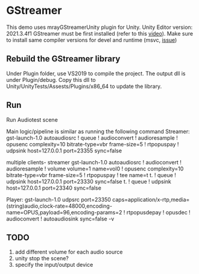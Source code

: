# GStreamer 
This demo uses mrayGStreamerUnity plugin for Unity.
Unity Editor version: 2021.3.4f1
GStreamer must be first installed (refer to this [video](https://www.youtube.com/watch?v=_JZNCypATOY)). Make sure to install same compiler versions for devel and runtime (msvc, [issue](https://github.com/mrayy/mrayGStreamerUnity/issues/7))

## Rebuild the GStreamer library
Under Plugin folder, use VS2019 to compile the project. The output dll is under Plugin/debug. Copy this dll to Unity/UnityTests/Assests/Plugins/x86_64 to update the library.

## Run
Run Audiotest scene

Main logic/pipeline is similar as running the following command
Streamer: 
gst-launch-1.0 autoaudiosrc ! queue ! audioconvert ! audioresample ! opusenc complexity=10 bitrate-type=vbr frame-size=5 ! rtpopuspay ! udpsink host=127.0.0.1 port=23355 sync=false

multiple clients- streamer
gst-launch-1.0 autoaudiosrc ! audioconvert ! audioresample ! volume  volume=1 name=vol0 ! opusenc complexity=10 bitrate-type=vbr frame-size=5 ! rtpopuspay ! tee name=t t. ! queue ! udpsink host=127.0.0.1 port=23330 sync=false t. ! queue ! udpsink host=127.0.0.1 port=23340 sync=false

Player:
gst-launch-1.0 udpsrc port=23350 caps=application/x-rtp,media=(string)audio,clock-rate=48000,encoding-name=OPUS,payload=96,encoding-params=2 ! rtpopusdepay ! opusdec ! audioconvert  ! autoaudiosink sync=false -v


## TODO
1. add different volume for each audio source
2. unity stop the scene?
3. specify the input/output device
